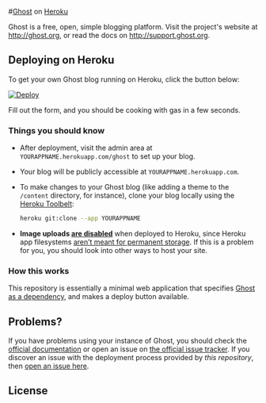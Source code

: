 #[Ghost](https://github.com/TryGhost/Ghost) on [Heroku](http://heroku.com)

Ghost is a free, open, simple blogging platform. Visit the project's website at <http://ghost.org>, or read the docs on <http://support.ghost.org>.

## Deploying on Heroku

To get your own Ghost blog running on Heroku, click the button below:

[![Deploy](https://www.herokucdn.com/deploy/button.svg)](https://heroku.com/deploy?template=https://github.com/cobyism/ghost-on-heroku)

Fill out the form, and you should be cooking with gas in a few seconds.

### Things you should know

- After deployment, visit the admin area at `YOURAPPNAME.herokuapp.com/ghost` to set up your blog.

- Your blog will be publicly accessible at `YOURAPPNAME.herokuapp.com`.

- To make changes to your Ghost blog (like adding a theme to the `/content` directory, for instance), clone your blog locally using the [Heroku Toolbelt](https://toolbelt.heroku.com/):

  ```sh
  heroku git:clone --app YOURAPPNAME
  ```

- **Image uploads [are disabled](https://github.com/cobyism/ghost-on-heroku/blob/master/config.js#L22)** when deployed to Heroku, since Heroku app filesystems [aren’t meant for permanent storage](https://devcenter.heroku.com/articles/dynos#ephemeral-filesystem). If this is a problem for you, you should look into other ways to host your site.

### How this works

This repository is essentially a minimal web application that specifies [Ghost as a dependency](https://github.com/TryGhost/Ghost/wiki/Using-Ghost-as-an-NPM-module), and makes a deploy button available.

## Problems?

If you have problems using your instance of Ghost, you should check the [official documentation](http://support.ghost.org/) or open an issue on [the official issue tracker](https://github.com/TryGhost/Ghost/issues). If you discover an issue with the deployment process provided by *this repository*, then [open an issue here](https://github.com/cobyism/ghost-on-heroku).

## License

